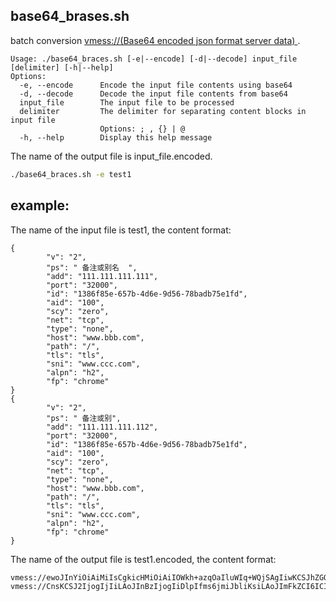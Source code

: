 ## base64_brases.sh
batch conversion [vmess://(Base64 encoded json format server data) ](https://github.com/2dust/v2rayN/wiki/%E5%88%86%E4%BA%AB%E9%93%BE%E6%8E%A5%E6%A0%BC%E5%BC%8F%E8%AF%B4%E6%98%8E(ver-2)#%E5%88%86%E4%BA%AB%E7%9A%84%E9%93%BE%E6%8E%A5%E4%BA%8C%E7%BB%B4%E7%A0%81%E6%A0%BC%E5%BC%8Fvmessbase64%E7%BC%96%E7%A0%81%E7%9A%84json%E6%A0%BC%E5%BC%8F%E6%9C%8D%E5%8A%A1%E5%99%A8%E6%95%B0%E6%8D%AE).


```
Usage: ./base64_braces.sh [-e|--encode] [-d|--decode] input_file [delimiter] [-h|--help]
Options:
  -e, --encode      Encode the input file contents using base64
  -d, --decode      Decode the input file contents from base64
  input_file        The input file to be processed
  delimiter         The delimiter for separating content blocks in input file
                    Options: ; , {} | @
  -h, --help        Display this help message
```
The name of the output file is input_file.encoded.

```bash
./base64_braces.sh -e test1
```

## example: 
The name of the input file is test1, the content format:
```
{
        "v": "2",
        "ps": " 备注或别名  ",
        "add": "111.111.111.111",
        "port": "32000",
        "id": "1386f85e-657b-4d6e-9d56-78badb75e1fd",
        "aid": "100",
        "scy": "zero",
        "net": "tcp",
        "type": "none",
        "host": "www.bbb.com",
        "path": "/",
        "tls": "tls",
        "sni": "www.ccc.com",
        "alpn": "h2",
        "fp": "chrome"
}
{
        "v": "2",
        "ps": " 备注或别",
        "add": "111.111.111.112",
        "port": "32000",
        "id": "1386f85e-657b-4d6e-9d56-78badb75e1fd",
        "aid": "100",
        "scy": "zero",
        "net": "tcp",
        "type": "none",
        "host": "www.bbb.com",
        "path": "/",
        "tls": "tls",
        "sni": "www.ccc.com",
        "alpn": "h2",
        "fp": "chrome"
}
```

The name of the output file is test1.encoded, the content format:
```
vmess://ewoJInYiOiAiMiIsCgkicHMiOiAiIOWkh+azqOaIluWIq+WQjSAgIiwKCSJhZGQiOiAiMTExLjExMS4xMTEuMTExIiwKCSJwb3J0IjogIjMyMDAwIiwKCSJpZCI6ICIxMzg2Zjg1ZS02NTdiLTRkNmUtOWQ1Ni03OGJhZGI3NWUxZmQiLAoJImFpZCI6ICIxMDAiLAoJInNjeSI6ICJ6ZXJvIiwKCSJuZXQiOiAidGNwIiwKCSJ0eXBlIjogIm5vbmUiLAoJImhvc3QiOiAid3d3LmJiYi5jb20iLAoJInBhdGgiOiAiLyIsCgkidGxzIjogInRscyIsCgkic25pIjogInd3dy5jY2MuY29tIiwKCSJhbHBuIjogImgyIiwKCSJmcCI6ICJjaHJvbWUiCn0=
vmess://CnsKCSJ2IjogIjIiLAoJInBzIjogIiDlpIfms6jmiJbliKsiLAoJImFkZCI6ICIxMTEuMTExLjExMS4xMTIiLAoJInBvcnQiOiAiMzIwMDAiLAoJImlkIjogIjEzODZmODVlLTY1N2ItNGQ2ZS05ZDU2LTc4YmFkYjc1ZTFmZCIsCgkiYWlkIjogIjEwMCIsCgkic2N5IjogInplcm8iLAoJIm5ldCI6ICJ0Y3AiLAoJInR5cGUiOiAibm9uZSIsCgkiaG9zdCI6ICJ3d3cuYmJiLmNvbSIsCgkicGF0aCI6ICIvIiwKCSJ0bHMiOiAidGxzIiwKCSJzbmkiOiAid3d3LmNjYy5jb20iLAoJImFscG4iOiAiaDIiLAoJImZwIjogImNocm9tZSIKfQ==
```